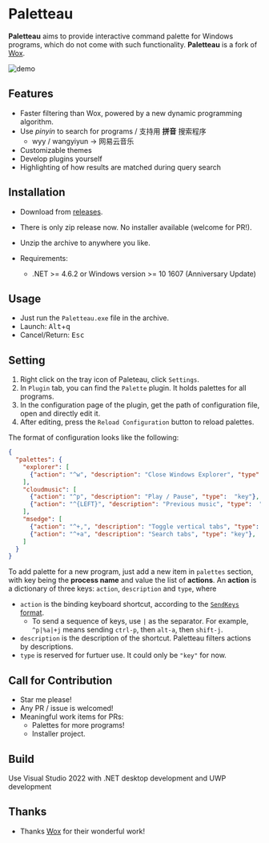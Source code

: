 Paletteau
===

**Paletteau** aims to provide interactive command palette for Windows programs, which do not come with such functionality.
**Paletteau** is a fork of [Wox](https://github.com/Wox-launcher/Wox).

![demo](https://i.imgur.com/DfuhETR.gif)

Features
--------

- Faster filtering than Wox, powered by a new dynamic programming algorithm.
- Use *pinyin* to search for programs / 支持用 **拼音** 搜索程序
  - wyy / wangyiyun → 网易云音乐
- Customizable themes
- Develop plugins yourself
- Highlighting of how results are matched during query search


Installation
------------

- Download from [releases](https://github.com/SleepyBag/Paletteau/releases).
- There is only zip release now. No installer available (welcome for PR!).
- Unzip the archive to anywhere you like.

- Requirements:
  - .NET >= 4.6.2 or Windows version >= 10 1607 (Anniversary Update)

Usage
-----

- Just run the `Paletteau.exe` file in the archive.
- Launch: <kbd>Alt</kbd>+<kbd>q</kbd>
- Cancel/Return: <kbd>Esc</kbd>

Setting
-------

1. Right click on the tray icon of Paleteau, click `Settings`.
2. In `Plugin` tab, you can find the `Palette` plugin. It holds palettes for all programs.
3. In the configuration page of the plugin, get the path of configuration file, open and directly edit it.
4. After editing, press the `Reload Configuration` button to reload palettes.

The format of configuration looks like the following:

```json
{
  "palettes": {
    "explorer": [
      {"action": "^w", "description": "Close Windows Explorer", "type": "key"},
    ],
    "cloudmusic": [
      {"action": "^p", "description": "Play / Pause", "type":  "key"},
      {"action": "^{LEFT}", "description": "Previous music", "type":  "key"},
    ],
    "msedge": [
      {"action": "^+,", "description": "Toggle vertical tabs", "type": "key"},
      {"action": "^+a", "description": "Search tabs", "type": "key"},
    ]
  }
}
```

To add palette for a new program, just add a new item in `palettes` section, with key being the **process name** and value the list of **actions**.
An **action** is a dictionary of three keys: `action`, `description` and `type`, where
- `action` is the binding keyboard shortcut, according to the [`SendKeys` format](https://docs.microsoft.com/en-us/dotnet/api/system.windows.forms.sendkeys.send?view=windowsdesktop-6.0).
	- To send a sequence of keys, use `|` as the separator. For example, `^p|%a|+j` means sending `ctrl-p`, then `alt-a`, then `shift-j`.
- `description` is the description of the shortcut. Paletteau filters actions by descriptions.
- `type` is reserved for furtuer use. It could only be `"key"` for now.

Call for Contribution
------------

- Star me please!
- Any PR / issue is welcomed!
- Meaningful work items for PRs:
  - Palettes for more programs!
  - Installer project.

Build
-----

Use Visual Studio 2022 with .NET desktop development and UWP development

Thanks
------

- Thanks [Wox](https://github.com/Wox-launcher/Wox) for their wonderful work!
